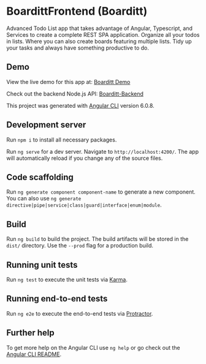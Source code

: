 # BoardittFrontend (Boarditt)

Advanced Todo List app that takes advantage of Angular, Typescript, and Services to create a complete REST SPA application. Organize all your todos in lists. Where you can also create boards featuring multiple lists. Tidy up your tasks and always have something productive to do.

## Demo

View the live demo for this app at: [Boarditt Demo](https://guarded-reaches-36717.herokuapp.com/boards)

Check out the backend Node.js API: [Boarditt-Backend](https://github.com/TrystonPerry/Boarditt-Backend)

This project was generated with [Angular CLI](https://github.com/angular/angular-cli) version 6.0.8.

## Development server

Run `npm i` to install all necessary packages. 

Run `ng serve` for a dev server. Navigate to `http://localhost:4200/`. The app will automatically reload if you change any of the source files.

## Code scaffolding

Run `ng generate component component-name` to generate a new component. You can also use `ng generate directive|pipe|service|class|guard|interface|enum|module`.

## Build

Run `ng build` to build the project. The build artifacts will be stored in the `dist/` directory. Use the `--prod` flag for a production build.

## Running unit tests

Run `ng test` to execute the unit tests via [Karma](https://karma-runner.github.io).

## Running end-to-end tests

Run `ng e2e` to execute the end-to-end tests via [Protractor](http://www.protractortest.org/).

## Further help

To get more help on the Angular CLI use `ng help` or go check out the [Angular CLI README](https://github.com/angular/angular-cli/blob/master/README.md).
